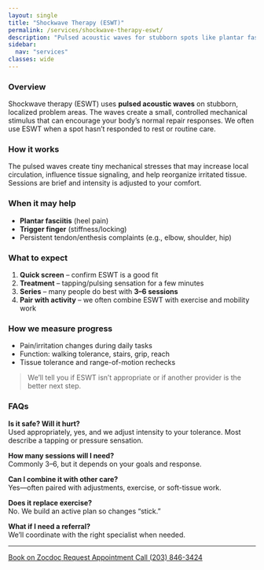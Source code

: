 ```yaml
---
layout: single
title: "Shockwave Therapy (ESWT)"
permalink: /services/shockwave-therapy-eswt/
description: "Pulsed acoustic waves for stubborn spots like plantar fasciitis or trigger finger—used alongside active care."
sidebar:
  nav: "services"
classes: wide
---
```


### Overview
Shockwave therapy (ESWT) uses **pulsed acoustic waves** on stubborn, localized problem areas. The waves create a small, controlled mechanical stimulus that can encourage your body’s normal repair responses. We often use ESWT when a spot hasn’t responded to rest or routine care.

### How it works
The pulsed waves create tiny mechanical stresses that may increase local circulation, influence tissue signaling, and help reorganize irritated tissue. Sessions are brief and intensity is adjusted to your comfort.

### When it may help
- **Plantar fasciitis** (heel pain)  
- **Trigger finger** (stiffness/locking)  
- Persistent tendon/enthesis complaints (e.g., elbow, shoulder, hip)

### What to expect
1. **Quick screen** – confirm ESWT is a good fit  
2. **Treatment** – tapping/pulsing sensation for a few minutes  
3. **Series** – many people do best with **3–6 sessions**  
4. **Pair with activity** – we often combine ESWT with exercise and mobility work

### How we measure progress
- Pain/irritation changes during daily tasks  
- Function: walking tolerance, stairs, grip, reach  
- Tissue tolerance and range-of-motion rechecks

> We’ll tell you if ESWT isn’t appropriate or if another provider is the better next step.

### FAQs
**Is it safe? Will it hurt?**  
Used appropriately, yes, and we adjust intensity to your tolerance. Most describe a tapping or pressure sensation.

**How many sessions will I need?**  
Commonly 3–6, but it depends on your goals and response.

**Can I combine it with other care?**  
Yes—often paired with adjustments, exercise, or soft-tissue work.

**Does it replace exercise?**  
No. We build an active plan so changes “stick.”

**What if I need a referral?**  
We’ll coordinate with the right specialist when needed.

---

<div class="contact-actions">
  <a href="https://www.zocdoc.com/practice/cranbury-chiropractic-center-43835" class="btn">
    <span class="btn-label">Book on Zocdoc</span>
  </a>
  <a href="/contact/" class="btn">
    <span class="btn-label">Request Appointment</span>
  </a>
  <a href="tel:+12038463424" class="btn">
    <span class="btn-label">Call (203) 846-3424</span>
  </a>
</div>